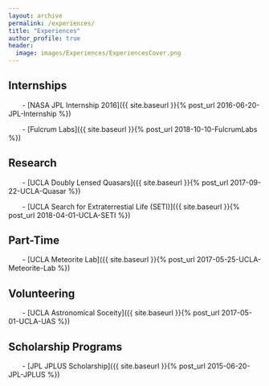 ```yaml
---
layout: archive
permalink: /experiences/
title: "Experiences"
author_profile: true
header:
  image: images/Experiences/ExperiencesCover.png
---
```


## Internships
&nbsp;&nbsp;&nbsp;&nbsp;&nbsp;&nbsp; - [NASA JPL Internship 2016]({{ site.baseurl }}{% post_url 2016-06-20-JPL-Internship %})


&nbsp;&nbsp;&nbsp;&nbsp;&nbsp;&nbsp; - [Fulcrum Labs]({{ site.baseurl }}{% post_url 2018-10-10-FulcrumLabs %})


## Research
&nbsp;&nbsp;&nbsp;&nbsp;&nbsp;&nbsp; - [UCLA Doubly Lensed Quasars]({{ site.baseurl }}{% post_url 2017-09-22-UCLA-Quasar %})

&nbsp;&nbsp;&nbsp;&nbsp;&nbsp;&nbsp; - [UCLA Search for Extraterrestial Life (SETI)]({{ site.baseurl }}{% post_url 2018-04-01-UCLA-SETI %})

## Part-Time
&nbsp;&nbsp;&nbsp;&nbsp;&nbsp;&nbsp; - [UCLA Meteorite Lab]({{ site.baseurl }}{% post_url 2017-05-25-UCLA-Meteorite-Lab %})

## Volunteering
&nbsp;&nbsp;&nbsp;&nbsp;&nbsp;&nbsp; - [UCLA Astronomical Soceity]({{ site.baseurl }}{% post_url 2017-05-01-UCLA-UAS %})

## Scholarship Programs
&nbsp;&nbsp;&nbsp;&nbsp;&nbsp;&nbsp; - [JPL JPLUS Scholarship]({{ site.baseurl }}{% post_url 2015-06-20-JPL-JPLUS %})
